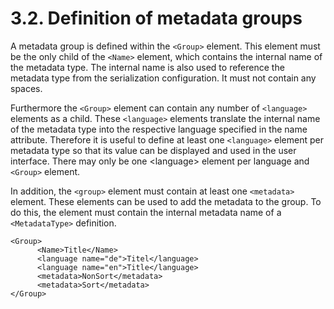 # 3.2. Definition of metadata groups

A metadata group is defined within the `<Group>` element. This element must be the only child of the `<Name>` element, which contains the internal name of the metadata type. The internal name is also used to reference the metadata type from the serialization configuration. It must not contain any spaces.

Furthermore the `<Group>` element can contain any number of `<language>` elements as a child. These `<language>` elements translate the internal name of the metadata type into the respective language specified in the name attribute. Therefore it is useful to define at least one `<language>` element per metadata type so that its value can be displayed and used in the user interface. There may only be one &lt;language&gt; element per language and `<Group>` element.

In addition, the `<group>` element must contain at least one `<metadata>` element. These elements can be used to add the metadata to the group. To do this, the element must contain the internal metadata name of a `<MetadataType>` definition.

```markup
<Group>
      <Name>Title</Name>
      <language name="de">Titel</language>
      <language name="en">Title</language>
      <metadata>NonSort</metadata>
      <metadata>Sort</metadata>
</Group>
```



